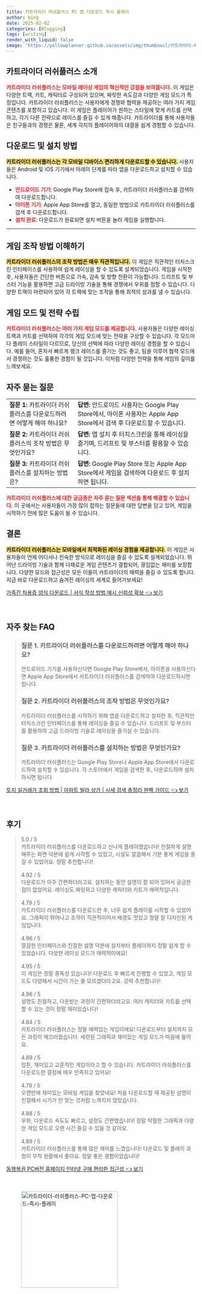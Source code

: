 ```yaml
---
title: 카트라이더 러쉬플러스 PC 앱 다운로드 즉시 플레이
author: bing
date: 2025-02-02
categories: [Blogging]
tags: [writing]
render_with_liquid: false
image: 'https://yellowplanner.github.io/assets/img/thumbnail/카트라이더-러쉬플러스-PC-앱-다운로드-즉시-플레이.webp'
---
```



<h2 id='카트라이더_러쉬플러스_소개'>카트라이더 러쉬플러스 소개</h2>

<p><b><span style="color: #ee2323;">카트라이더 러쉬플러스는 모바일 레이싱 게임의 혁신적인 강점을 보여줍니다.</span></b> 이 게임은 다양한 트랙, 카트, 캐릭터로 구성되어 있으며, 짜릿한 속도감과 다양한 게임 모드가 특징입니다. 카트라이더 러쉬플러스는 사용자에게 경쟁와 협력을 제공하는 여러 가지 게임 콘텐츠를 포함하고 있습니다. 이 게임은 플레이어가 원하는 스타일에 맞게 카트를 선택하고, 각기 다른 전략으로 레이스를 즐길 수 있게 해줍니다. 카트라이더를 통해 사용자들은 친구들과의 경쟁은 물론, 세계 각지의 플레이어와의 대결을 쉽게 경험할 수 있습니다.</p>

<h2 id='다운로드_및_설치'>다운로드 및 설치 방법</h2>

<p><b><span style="background-color: #ffe066;">카트라이더 러쉬플러스는 각 모바일 디바이스 편리하게 다운로드할 수 있습니다.</span></b> 사용자들은 Android 및 iOS 기기에서 아래의 단계를 따라 앱을 다운로드하고 설치할 수 있습니다.</p>

<ul>
    <li><b><span style="color: #ee2323;">안드로이드 기기</span></b>: Google Play Store에 접속 후, 카트라이더 러쉬플러스를 검색하여 다운로드합니다.</li>
    <li><b><span style="color: #ee2323;">아이폰 기기</span></b>: Apple App Store를 열고, 동일한 방법으로 카트라이더 러쉬플러스를 검색 후 다운로드합니다.</li>
    <li><b><span style="color: #ee2323;">설치 완료</span></b>: 다운로드가 완료되면 설치 버튼을 눌러 게임을 실행합니다.</li>
</ul>

<hr />

<h2 id='게임_조작_방법'>게임 조작 방법 이해하기</h2>

<p><b><span style="background-color: #ffe066;">카트라이더 러쉬플러스의 조작 방법은 매우 직관적입니다.</span></b> 이 게임은 직관적인 터치스크린 인터페이스를 사용하여 쉽게 레이싱을 할 수 있도록 설계되었습니다. 게임을 시작한 후, 사용자들은 간단한 버튼으로 가속, 감속 및 방향 전환이 가능합니다. 드리프트 및 부스터 기능을 활용하면 고급 드라이빙 기술을 통해 경쟁에서 우위를 점할 수 있습니다. 다양한 트랙이 마련되어 있어 각 트랙에 맞는 조작을 통해 최적의 성과를 낼 수 있습니다.</p>

<h2 id='게임_모드_및_전략'>게임 모드 및 전략 수립</h2>

<p><b><span style="color: #ee2323;">카트라이더 러쉬플러스는 여러 가지 게임 모드를 제공합니다.</span></b> 사용자들은 다양한 레이싱 트랙과 카트를 선택하여 각각의 게임 모드에 맞는 전략을 구상할 수 있습니다. 각 모드마다 플레이 스타일이 다르므로, 당신의 선택에 따라 다양한 레이싱 경험을 할 수 있습니다. 예를 들어, 혼자서 빠르게 랭크 레이스를 즐기는 것도 좋고, 팀을 이루어 협력 모드에서 경쟁하는 것도 훌륭한 경험이 될 것입니다. 이처럼 다양한 전략을 통해 게임의 깊이를 느껴보세요.</p>

<h2 id='자주_묻는_질문'>자주 묻는 질문</h2>

<table>
    <tr>
        <td><b>질문 1:</b> 카트라이더 러쉬플러스를 다운로드하려면 어떻게 해야 하나요?</td>
        <td><b>답변:</b> 안드로이드 사용자는 Google Play Store에서, 아이폰 사용자는 Apple App Store에서 검색 후 다운로드할 수 있습니다.</td>
    </tr>
    <tr>
        <td><b>질문 2:</b> 카트라이더 러쉬플러스의 조작 방법은 무엇인가요?</td>
        <td><b>답변:</b> 앱 설치 후 터치스크린을 통해 레이싱을 즐기며, 드리프트 및 부스터를 활용할 수 있습니다.</td>
    </tr>
    <tr>
        <td><b>질문 3:</b> 카트라이더 러쉬플러스를 설치하는 방법은?</td>
        <td><b>답변:</b> Google Play Store 또는 Apple App Store에서 게임을 검색하여 다운로드 후 설치하면 됩니다.</td>
    </tr>
</table>

<p><b><span style="color: #ee2323;">카트라이더 러쉬플러스에 대한 궁금증은 자주 묻는 질문 섹션을 통해 해결할 수 있습니다.</span></b> 이 곳에서는 사용자들이 가장 많이 접하는 질문들에 대한 답변을 담고 있어, 게임을 시작하기 전에 많은 도움이 될 수 있습니다.</p>

<h2 id='결론'>결론</h2>

<p><b><span style="background-color: #ffe066;">카트라이더 러쉬플러스는 모바일에서 최적화된 레이싱 경험을 제공합니다.</span></b> 이 게임은 사용자들이 언제 어디서나 친숙한 방식으로 레이싱을 즐길 수 있도록 설계되었습니다. 뛰어난 드라이빙 기술과 함께 다채로운 게임 콘텐츠가 결합되어, 끊임없는 재미를 보장합니다. 다양한 모드와 접근성은 모든 이들이 카트라이더의 매력을 즐길 수 있도록 합니다. 지금 바로 다운로드하고 숨겨진 레이싱의 세계로 들어가보세요!</p>


<p><a class="click-button" title="가족간 차용증 양식 다운로드 | 서식 작성 방법 예시 신뢰성 확보" href="https://yellowplanner.github.io/posts/%EA%B0%80%EC%A1%B1%EA%B0%84-%EC%B0%A8%EC%9A%A9%EC%A6%9D-%EC%96%91%EC%8B%9D-%EB%8B%A4%EC%9A%B4%EB%A1%9C%EB%93%9C-%EC%84%9C%EC%8B%9D-%EC%9E%91%EC%84%B1-%EB%B0%A9%EB%B2%95-%EC%98%88%EC%8B%9C-%EC%8B%A0%EB%A2%B0%EC%84%B1-%ED%99%95%EB%B3%B4/" rel="dofollow">가족간 차용증 양식 다운로드 | 서식 작성 방법 예시 신뢰성 확보 👈 보기</a></p><br>
<h2 id='자주_찾는_FAQ'>자주 찾는 FAQ</h2>
<div itemscope="" itemtype="https://schema.org/FAQPage"> 
<blockquote> 
<div itemscope="" itemprop="mainEntity" itemtype="https://schema.org/Question"> 
<h3 itemprop="name">질문 1. 카트라이더 러쉬플러스를 다운로드하려면 어떻게 해야 하나요?</h3> 
<div itemscope="" itemprop="acceptedAnswer" itemtype="https://schema.org/Answer"> 
<span itemprop="text"> 
<p>안드로이드 기기를 사용하신다면 Google Play Store에서, 아이폰을 사용하신다면 Apple App Store에서 카트라이더 러쉬플러스를 검색하여 다운로드하시면 됩니다.</p> 
</span> 
</div> 
</div> 

<div itemscope="" itemprop="mainEntity" itemtype="https://schema.org/Question"> 
<h3 itemprop="name">질문 2. 카트라이더 러쉬플러스의 조작 방법은 무엇인가요?</h3> 
<div itemscope="" itemprop="acceptedAnswer" itemtype="https://schema.org/Answer"> 
<span itemprop="text"> 
<p>카트라이더 러쉬플러스를 시작하기 위해 앱을 다운로드하고 설치한 후, 직관적인 터치스크린 인터페이스를 통해 레이싱을 즐길 수 있습니다. 드리프트 및 부스터를 활용하여 고급 드라이빙 기술로 레이싱을 즐기실 수 있습니다.</p> 
</span> 
</div> 
</div> 

<div itemscope="" itemprop="mainEntity" itemtype="https://schema.org/Question"> 
<h3 itemprop="name">질문 3. 카트라이더 러쉬플러스를 설치하는 방법은 무엇인가요?</h3> 
<div itemscope="" itemprop="acceptedAnswer" itemtype="https://schema.org/Answer"> 
<span itemprop="text"> 
<p>카트라이더 러쉬플러스는 Google Play Store나 Apple App Store에서 다운로드하여 설치할 수 있습니다. 각 스토어에서 게임을 검색한 후, 다운로드하여 설치하시면 됩니다.</p> 
</span> 
</div> 
</div> 
</blockquote> 
</div>
<p><a class="click-button" title="토지 실거래가 조회 방법 | 아파트 빌라 상가 | 시세 검색 총정리 완벽 가이드" href="https://yellowplanner.github.io/posts/%ED%86%A0%EC%A7%80-%EC%8B%A4%EA%B1%B0%EB%9E%98%EA%B0%80-%EC%A1%B0%ED%9A%8C-%EB%B0%A9%EB%B2%95-%EC%95%84%ED%8C%8C%ED%8A%B8-%EB%B9%8C%EB%9D%BC-%EC%83%81%EA%B0%80-%EC%8B%9C%EC%84%B8-%EA%B2%80%EC%83%89-%EC%B4%9D%EC%A0%95%EB%A6%AC-%EC%99%84%EB%B2%BD-%EA%B0%80%EC%9D%B4%EB%93%9C/" rel="dofollow">토지 실거래가 조회 방법 | 아파트 빌라 상가 | 시세 검색 총정리 완벽 가이드 👈 보기</a></p><br>
<h2 id='후기'>후기</h2>
<div itemscope itemtype="https://schema.org/Product">
  <blockquote>
  <div itemprop="review" itemscope itemtype="https://schema.org/Review">
      <div itemprop="reviewRating" itemscope itemtype="https://schema.org/Rating"> <span itemprop="ratingValue">5.0</span> / <span itemprop="bestRating">5</span> </div>
      <span itemprop="reviewBody">카트라이더 러쉬플러스를 다운로드하고 신나게 플레이했습니다! 친절하게 설명해주는 화면 덕분에 쉽게 시작할 수 있었고, 시설도 깔끔해서 기분 좋게 게임을 즐길 수 있었어요. 정말 추천합니다!</span>
  </div>
  <br>
  <div itemprop="review" itemscope itemtype="https://schema.org/Review">
      <div itemprop="reviewRating" itemscope itemtype="https://schema.org/Rating"> <span itemprop="ratingValue">4.92</span> / <span itemprop="bestRating">5</span> </div>
      <span itemprop="reviewBody">다운로드가 아주 간편하더라고요. 설치하는 동안 설명이 잘 되어 있어서 궁금한 점이 없었어요. 레이싱도 짜릿하고 다양한 캐릭터와 카트가 매력적입니다.</span>
  </div>
  <br>
  <div itemprop="review" itemscope itemtype="https://schema.org/Review">
      <div itemprop="reviewRating" itemscope itemtype="https://schema.org/Rating"> <span itemprop="ratingValue">4.79</span> / <span itemprop="bestRating">5</span> </div>
      <span itemprop="reviewBody">카트라이더 러쉬플러스를 다운로드한 후, 너무 쉽게 플레이를 시작할 수 있었어요. 그래픽이 뛰어나고 조작이 직관적이어서 배경도 멋있고 정말 잘 디자인된 게임입니다.</span>
  </div>
  <br>
  <div itemprop="review" itemscope itemtype="https://schema.org/Review">
      <div itemprop="reviewRating" itemscope itemtype="https://schema.org/Rating"> <span itemprop="ratingValue">4.96</span> / <span itemprop="bestRating">5</span> </div>
      <span itemprop="reviewBody">깔끔한 인터페이스와 친절한 설명 덕분에 설치부터 플레이까지 정말 쉽게 할 수 있었습니다. 다양한 레이싱 모드가 매력적이에요!</span>
  </div>
  <br>
  <div itemprop="review" itemscope itemtype="https://schema.org/Review">
      <div itemprop="reviewRating" itemscope itemtype="https://schema.org/Rating"> <span itemprop="ratingValue">4.95</span> / <span itemprop="bestRating">5</span> </div>
      <span itemprop="reviewBody">이 게임은 정말 중독성 있습니다! 다운로드 후 빠르게 진행할 수 있었고, 게임 모드도 다양해서 시간이 가는 줄 모르겠더라고요. 강력 추천합니다!</span>
  </div>
  <br>
  <div itemprop="review" itemscope itemtype="https://schema.org/Review">
      <div itemprop="reviewRating" itemscope itemtype="https://schema.org/Rating"> <span itemprop="ratingValue">4.96</span> / <span itemprop="bestRating">5</span> </div>
      <span itemprop="reviewBody">설명도 친절하고, 다운받는 과정이 간편하더라고요. 여러 캐릭터와 카트를 선택할 수 있는 것이 정말 재미있습니다!</span>
  </div>
  <br>
  <div itemprop="review" itemscope itemtype="https://schema.org/Review">
      <div itemprop="reviewRating" itemscope itemtype="https://schema.org/Rating"> <span itemprop="ratingValue">4.84</span> / <span itemprop="bestRating">5</span> </div>
      <span itemprop="reviewBody">카트라이더 러쉬플러스는 정말 매력있는 게임이에요! 다운로드부터 설치까지 모든 과정이 매끄러웠습니다. 세련된 그래픽과 재미있는 게임 모드가 마음에 들어요.</span>
  </div>
  <br>
  <div itemprop="review" itemscope itemtype="https://schema.org/Review">
      <div itemprop="reviewRating" itemscope itemtype="https://schema.org/Rating"> <span itemprop="ratingValue">4.89</span> / <span itemprop="bestRating">5</span> </div>
      <span itemprop="reviewBody">암튼, 재미있고 교훈적인 게임이라고 할 수 있습니다. 카트라이더 러쉬플러스를 다운로드한 결정에 매우 만족하고 있어요!</span>
  </div>
  <br>
  <div itemprop="review" itemscope itemtype="https://schema.org/Review">
      <div itemprop="reviewRating" itemscope itemtype="https://schema.org/Rating"> <span itemprop="ratingValue">4.79</span> / <span itemprop="bestRating">5</span> </div>
      <span itemprop="reviewBody">오랜만에 재미있는 모바일 게임을 찾았네요! 처음 다운로드할 때 제공된 설명이 친절해서 시기가 안 맞는 것처럼 느껴지지 않았습니다.</span>
  </div>
  <br>
  <div itemprop="review" itemscope itemtype="https://schema.org/Review">
      <div itemprop="reviewRating" itemscope itemtype="https://schema.org/Rating"> <span itemprop="ratingValue">4.88</span> / <span itemprop="bestRating">5</span> </div>
      <span itemprop="reviewBody">우와, 다운로드 속도도 빠르고, 설정도 간편했습니다! 정말 탁월한 그래픽과 다양한 게임 모드로 오랜 시간 즐길 수 있을 것 같아요.</span>
  </div>
  <br>
  <div itemprop="review" itemscope itemtype="https://schema.org/Review">
      <div itemprop="reviewRating" itemscope itemtype="https://schema.org/Rating"> <span itemprop="ratingValue">4.89</span> / <span itemprop="bestRating">5</span> </div>
      <span itemprop="reviewBody">카트라이더 러쉬플러스를 통해 많은 재미를 느꼈습니다! 다운로드 및 플레이 과정이 무척 원활해서 좋아요. 정말 좋은 경험이었습니다!</span>
  </div>
  </blockquote>
</div>
<p><a class="click-button" title="동행복권 PC버전 홈페이지 인터넷 구매 편리한 접근성" href="https://yellowplanner.github.io/posts/%EB%8F%99%ED%96%89%EB%B3%B5%EA%B6%8C-PC%EB%B2%84%EC%A0%84-%ED%99%88%ED%8E%98%EC%9D%B4%EC%A7%80-%EC%9D%B8%ED%84%B0%EB%84%B7-%EA%B5%AC%EB%A7%A4-%ED%8E%B8%EB%A6%AC%ED%95%9C-%EC%A0%91%EA%B7%BC%EC%84%B1/" rel="dofollow">동행복권 PC버전 홈페이지 인터넷 구매 편리한 접근성 👈 보기</a></p><br>
<figure class="image"><img src="https://yellowplanner.github.io/assets/img/thumbnail/카트라이더-러쉬플러스-PC-앱-다운로드-즉시-플레이.webp" alt="카트라이더-러쉬플러스-PC-앱-다운로드-즉시-플레이" width="256" height="256"></figure>